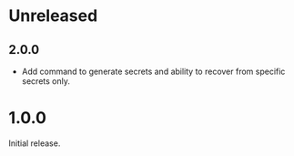 # Unreleased

## 2.0.0

- Add command to generate secrets and ability to recover from specific secrets only.

# 1.0.0

Initial release.

